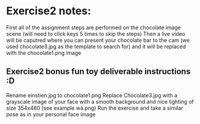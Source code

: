 # Exercise2 notes:
First all of the assignment steps are performed on the chocolate image scene (will need to click keys 5 times to skip the steps)
Then a live video will be caputred where you can present your chocolate bar to the cam (we used chocolate3.jpg as the template to search for) and it will be replaced with the chocolate1.png image

## Exercise2 bonus fun toy deliverable instructions :D
Rename einstien.jpg to chocolate1.png 
Replace Chocolate3.jpg with a grayscale image of your face with a smooth background and nice lighting of size 354x480 (see example wa.png)
Run the exercise and take a similar pose as in your personal face image

